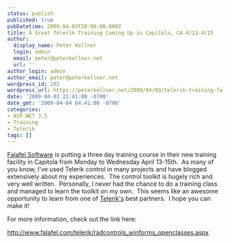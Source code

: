 ```yaml
---
status: publish
published: true
pubDatetime: 2009-04-03T20:00:00.000Z
title: A Great Telerik Training Coming Up in Capitola, CA 4/13-4/15
author:
  display_name: Peter Kellner
  login: admin
  email: peter@peterkellner.net
  url: ''
author_login: admin
author_email: peter@peterkellner.net
wordpress_id: 282
wordpress_url: https://peterkellner.net/2009/04/03/telerik-training-falafel-capitola-ca/
date: '2009-04-03 21:41:00 -0700'
date_gmt: '2009-04-04 04:41:00 -0700'
categories:
- ASP.NET 3.5
- Training
- Telerik
tags: []
---
```

<p><a href="http://www.falafel.com/Default.aspx">Falafel Software</a> is putting a three day training course in their new training facility in Capitola from Monday to Wednesday April 13-15th.&#160; As many of you know, I've used Telerik control in many projects and have blogged extensively about my experiences.&#160; The control toolkit is hugely rich and very well written.&#160; Personally, I never had the chance to do a training class and managed to learn the toolkit on my own.&#160; This seems like an awesome opportunity to learn from one of <a href="http://www.telerik.com/">Telerik's</a> best partners.&#160; I hope you can make it!</p>
<p>For more information, check out the link here:</p>
<p><a href="http://www.falafel.com/telerik/radcontrols_winforms_openclasses.aspx">http://www.falafel.com/telerik/radcontrols_winforms_openclasses.aspx</a></p>

